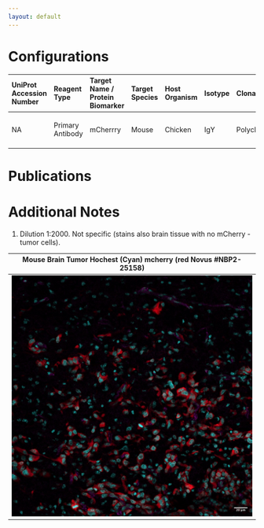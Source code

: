 ```yaml
---
layout: default
---
```


# Configurations

| UniProt Accession Number   | Reagent Type     | Target Name / Protein Biomarker   | Target Species   | Host Organism   | Isotype   | Clonality   | Vendor            | Catalog Number   | Conjugate   | RRID       | Availability   | Method                 | Tissue Preservation   | Target Tissue   | Tissue State   | Detergent          | Antigen Retrieval Conditions   | Dye Inactivation Conditions   | Recommend   | Agree                                                        | Disagree   | Contributor                                                  | Notes       |
|:---------------------------|:-----------------|:----------------------------------|:-----------------|:----------------|:----------|:------------|:------------------|:-----------------|:------------|:-----------|:---------------|:-----------------------|:----------------------|:----------------|:---------------|:-------------------|:-------------------------------|:------------------------------|:------------|:-------------------------------------------------------------|:-----------|:-------------------------------------------------------------|:------------|
| NA                         | Primary Antibody | mCherrry                          | Mouse            | Chicken         | IgY       | Polyclonal  | Novus Biologicals | NBP2-25158       | NA          | AB_2636881 | Stock          | Multiplexed 2D Imaging | 4% PFA Fixed Frozen   | Brain           | Tumor          | 0.3% Triton-X-100 | NA                             | NA                            | Yes         | [0000-0002-6944-6997](https://orcid.org/0000-0002-6944-6997) | NA         | [0000-0002-6944-6997](https://orcid.org/0000-0002-6944-6997) | [1](#notes) |

# Publications



# Additional Notes

<a name="notes"></a>
1. Dilution 1:2000. Not specific (stains also brain tissue with no mCherry - tumor cells).

| Mouse Brain Tumor Hochest (Cyan) mcherry (red Novus #NBP2-25158) |
|:-------:|
| ![](Mouse_Brain_Tumor_Hochest_Cyan_mcherry_red_Novus_NBP2_25158.jpg) |
